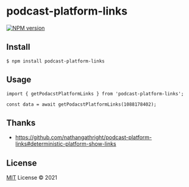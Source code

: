 # podcast-platform-links

[![NPM version](https://img.shields.io/npm/v/podcast-platform-links?color=a1b858&label=)](https://www.npmjs.com/package/podcast-platform-links)

## Install

```
$ npm install podcast-platform-links
```

## Usage

```
import { getPodacstPlatformLinks } from 'podcast-platform-links';

const data = await getPodacstPlatformLinks(1088178402);
```

## Thanks

- https://github.com/nathangathright/podcast-platform-links#deterministic-platform-show-links

## License

[MIT](./LICENSE) License © 2021

